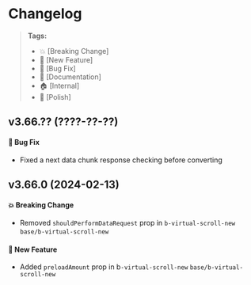 Changelog
=========

> **Tags:**
> - :boom:       [Breaking Change]
> - :rocket:     [New Feature]
> - :bug:        [Bug Fix]
> - :memo:       [Documentation]
> - :house:      [Internal]
> - :nail_care:  [Polish]

## v3.66.?? (????-??-??)

#### :bug: Bug Fix

* Fixed a next data chunk response checking before converting

## v3.66.0 (2024-02-13)

#### :boom: Breaking Change

* Removed `shouldPerformDataRequest` prop in `b-virtual-scroll-new` `base/b-virtual-scroll-new`

#### :rocket: New Feature

* Added `preloadAmount` prop in b`-virtual-scroll-new` `base/b-virtual-scroll-new`
